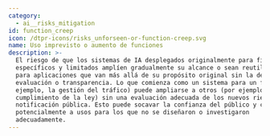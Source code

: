 ```yaml
---
category:
  - ai__risks_mitigation
id: function_creep
icon: /dtpr-icons/risks_unforseen-or-function-creep.svg
name: Uso imprevisto o aumento de funciones
description: >-
  El riesgo de que los sistemas de IA desplegados originalmente para fines
  específicos y limitados amplíen gradualmente su alcance o sean reutilizados
  para aplicaciones que van más allá de su propósito original sin la debida
  evaluación o transparencia. Lo que comienza como un sistema para un fin (por
  ejemplo, la gestión del tráfico) puede ampliarse a otros (por ejemplo, el
  cumplimiento de la ley) sin una evaluación adecuada de los nuevos riesgos o la
  notificación pública. Esto puede socavar la confianza del público y conducir
  potencialmente a usos para los que no se diseñaron o investigaron
  adecuadamente.
---
```


